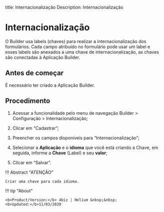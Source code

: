 title: Internacionalização
Description: Internacionalização
# Internacionalização

O Builder usa labels (chaves) para realizar a internacionalização dos formulários.
Cada campo atribuído no formulário pode usar um label e esses labels são
anexados a uma chave de internacionalização, as chaves são conectadas à
Aplicação Builder.

Antes de começar
--------------

É necessário ter criado a Aplicação Builder.

Procedimento
------------

1.  Acessar a funcionalidade pelo menu de navegação Builder \> Configuração \> Internacionalização;

2.  Clicar em “Cadastrar”;

3.  Preencher os campos disponíveis para “Internacionalização”;

4.  Selecionar a **Aplicação** e o **idioma** que você está criando a Chave, em
    seguida, informe a **Chave** (Label) e seu **valor**;

5.  Clicar em “Salvar”.


!!! Abstract "ATENÇÃO"

    Criar uma chave para cada idioma.




!!! tip "About"

    <b>Product/Version:</b> 4biz | Helium &nbsp;&nbsp;
    <b>Updated:</b>11/03/2020
